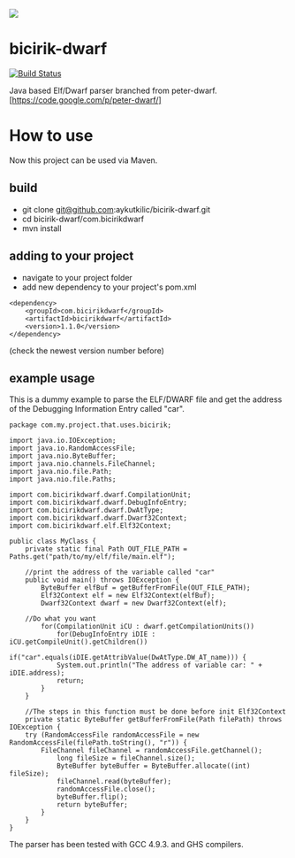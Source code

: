 ![](http://www.meleklermekani.com/imagehosting/Aydin-Babaoglu-0-259.jpg)
# bicirik-dwarf
[![Build Status](https://travis-ci.org/aykutkilic/bicirik-dwarf.svg?branch=master)](https://travis-ci.org/aykutkilic/bicirik-dwarf)

Java based Elf/Dwarf parser branched from peter-dwarf. [https://code.google.com/p/peter-dwarf/]

How to use
==========
Now this project can be used via Maven.

build
-----
- git clone git@github.com:aykutkilic/bicirik-dwarf.git
- cd bicirik-dwarf/com.bicirikdwarf
- mvn install

adding to your project
----------------------
- navigate to your project folder
- add new dependency to your project's pom.xml
```
<dependency>
	<groupId>com.bicirikdwarf</groupId>
	<artifactId>bicirikdwarf</artifactId>
	<version>1.1.0</version>
</dependency>
```
(check the newest version number before)

example usage
-------------
This is a dummy example to parse the ELF/DWARF file and get the address of the Debugging Information Entry called "car".
```
package com.my.project.that.uses.bicirik;

import java.io.IOException;
import java.io.RandomAccessFile;
import java.nio.ByteBuffer;
import java.nio.channels.FileChannel;
import java.nio.file.Path;
import java.nio.file.Paths;

import com.bicirikdwarf.dwarf.CompilationUnit;
import com.bicirikdwarf.dwarf.DebugInfoEntry;
import com.bicirikdwarf.dwarf.DwAtType;
import com.bicirikdwarf.dwarf.Dwarf32Context;
import com.bicirikdwarf.elf.Elf32Context;

public class MyClass {
    private static final Path OUT_FILE_PATH = Paths.get("path/to/my/elf/file/main.elf");
    
    //print the address of the variable called "car"
    public void main() throws IOException {
        ByteBuffer elfBuf = getBufferFromFile(OUT_FILE_PATH);
        Elf32Context elf = new Elf32Context(elfBuf);
        Dwarf32Context dwarf = new Dwarf32Context(elf);
	
	//Do what you want
        for(CompilationUnit iCU : dwarf.getCompilationUnits())
            for(DebugInfoEntry iDIE : iCU.getCompileUnit().getChildren())
                if("car".equals(iDIE.getAttribValue(DwAtType.DW_AT_name))) {
		    System.out.println("The address of variable car: " + iDIE.address);
		    return;
		}
    }
    
    //The steps in this function must be done before init Elf32Context
    private static ByteBuffer getBufferFromFile(Path filePath) throws IOException {
	try (RandomAccessFile randomAccessFile = new RandomAccessFile(filePath.toString(), "r")) {
	    FileChannel fileChannel = randomAccessFile.getChannel();
            long fileSize = fileChannel.size();
            ByteBuffer byteBuffer = ByteBuffer.allocate((int) fileSize);
            fileChannel.read(byteBuffer);
            randomAccessFile.close();
            byteBuffer.flip();
            return byteBuffer;
        }
    }
}
```

The parser has been tested with GCC 4.9.3. and GHS compilers.
